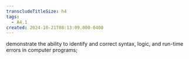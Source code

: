 ```yaml
---
transcludeTitleSize: h4
tags:
  - A4.1
created: 2024-10-21T08:13:09.000-0400
---
```

demonstrate the ability to identify and correct syntax, logic, and run-time errors in computer programs;